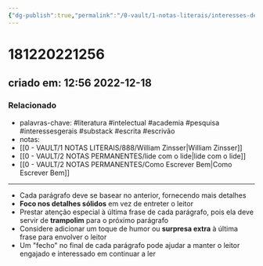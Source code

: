 ```yaml
---
{"dg-publish":true,"permalink":"/0-vault/1-notas-literais/interesses-de-pesquisa/181220221256/","tags":["literatura","intelectual","academia","pesquisa","interessesgerais","substack","escrita","escrivão"],"dgHomeLink":true,"dgShowLocalGraph":true,"dgShowFileTree":true,"dgEnableSearch":true}
---
```


# 181220221256
## criado em: 12:56 2022-12-18

### Relacionado
- palavras-chave: #literatura #intelectual #academia #pesquisa #interessesgerais #substack #escrita #escrivão 
- notas: 
- [[0 - VAULT/1 NOTAS LITERAIS/888/William Zinsser\|William Zinsser]]
- [[0 - VAULT/2 NOTAS PERMANENTES/lide com o lide\|lide com o lide]]
- [[0 - VAULT/2 NOTAS PERMANENTES/Como Escrever Bem\|Como Escrever Bem]]
---
- Cada parágrafo deve se basear no anterior, fornecendo mais detalhes
- **Foco nos detalhes sólidos** em vez de entreter o leitor
- Prestar atenção especial à última frase de cada parágrafo, pois ela deve servir de **trampolim** para o próximo parágrafo
- Considere adicionar um toque de humor ou **surpresa extra** à última frase para envolver o leitor
- Um "fecho" no final de cada parágrafo pode ajudar a manter o leitor engajado e interessado em continuar a ler
